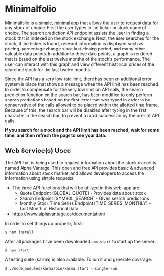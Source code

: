 # Minimalfolio
Minimalfolio is a simple, minimal app that allows the user to request data for any stock of choice. First the user types in the ticker or stock name of choice. The search prediction API endpoint assists the user in finding a stock that is indexed on the stock exchange. Next, the user searches for the stock, if the ticker is found, relevant information is displayed such as pricing, percentage change since last closing period, and many other valuable data points. In addition to these data points, a graph is rendered that is based on the last twelve months of the stock’s performance. The user can interact with this graph and view different historical prices of the searched stock for the last twelve months.

Since the API has a very low rate limit, there has been an additional error system in place that shows a message when the API limit has been reached. In order to compensate for the very low limit on API calls, the search prediction function on the search bar, has been modified to only perform search predictions based on the first letter that was typed in order to be conservative of the calls allowed to be placed within the allotted time frame. Because of this, the search bar will be disabled after typing in the first character in the search bar, to prevent a rapid succession by the user of API calls.

**If you search for a stock and the API limit has been reached, wait for some time, and then refresh the page to see your data.**

## Web Service(s) Used
The API that is being used to request information about the stock market is named Alpha Vantage. This open and free API provides basic & advanced information about stock market, and allows developers to access the information using simple requests.
* The three API functions that will be utilized in this web-app are:
    * Quote Endpoint (GLOBAL_QUOTE) - Provides data about stock
    * Search Endpoint (SYMBOL_SEARCH) - Gives search predictions
    * Monthly Stock Time Series Endpoint (TIME_SERIES_MONTHLY) - Last Month of Historical Data
* https://www.alphavantage.co/documentation/

In order to set things up properly, first:

    $ npm install

After all packages have been downloaded `npm start` to start up the server:

    $ npm start

A testing suite (karma) is also available. To run it and generate coverage:

    $ ./node_modules/karma/bin/karma start --single-run
